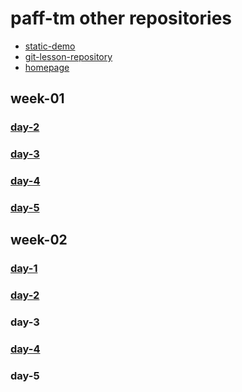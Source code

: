 # paff-tm other repositories
- [static-demo](https://github.com/paff-tm/static-demo)
- [git-lesson-repository](https://github.com/paff-tm/git-lesson-repository)
- [homepage](https://github.com/paff-tm/paff-tm.github.io.git)

## week-01
### [day-2](https://github.com/greenfox-academy/paff-tm/tree/master/week-01/day-2)
### [day-3](https://github.com/greenfox-academy/paff-tm/tree/master/week-01/day-3)
### [day-4](https://github.com/greenfox-academy/paff-tm/tree/master/week-01/day-4)
### [day-5](https://github.com/greenfox-academy/paff-tm/tree/master/week-01/day-5)

## week-02
### [day-1](https://github.com/greenfox-academy/paff-tm/tree/master/week-02/day-1)
### [day-2](https://github.com/greenfox-academy/paff-tm/tree/master/week-02/day-2)
### day-3
### [day-4](https://github.com/greenfox-academy/paff-tm/tree/master/week-02/day-4)
### day-5


